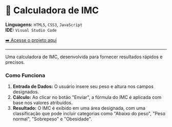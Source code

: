 # 🧮 Calculadora de IMC

**Linguagens:** `HTML5`, `CSS3`, `JavaScript`  
**IDE:** `Visual Studio Code`

[➡️ Acesse o projeto aqui](https://carlossalustiano.github.io/calculadora-imc/)

---
Uma calculadora de IMC, desenvolvida para fornecer resultados rápidos e precisos.

### Como Funciona

1. **Entrada de Dados:** O usuário insere seu peso e altura nos campos designados.
2. **Cálculo:** Ao clicar no botão "Enviar", a fórmula do IMC é aplicada com base nos valores atribuídos.
3. **Resultado:** O IMC é exibido em uma área designada, com uma classificação que pode incluir categorias como "Abaixo do peso", "Peso normal", "Sobrepeso" e "Obesidade".

